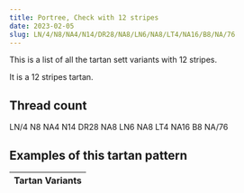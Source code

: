 ```yaml
---
title: Portree, Check with 12 stripes
date: 2023-02-05
slug: LN/4/N8/NA4/N14/DR28/NA8/LN6/NA8/LT4/NA16/B8/NA/76
---
```

This is a list of all the tartan sett variants with 12 stripes.

It is a 12 stripes tartan.


## Thread count
LN/4 N8 NA4 N14 DR28 NA8 LN6 NA8 LT4 NA16 B8 NA/76

## Examples of this tartan pattern

| Tartan Variants |
|---------------|

